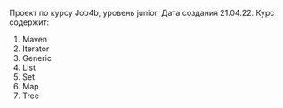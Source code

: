 Проект по курсу Job4b, уровень junior.
Дата создания 21.04.22.
Курс содержит:
1) Maven
2) Iterator
3) Generic
4) List
5) Set
6) Map
7) Tree


